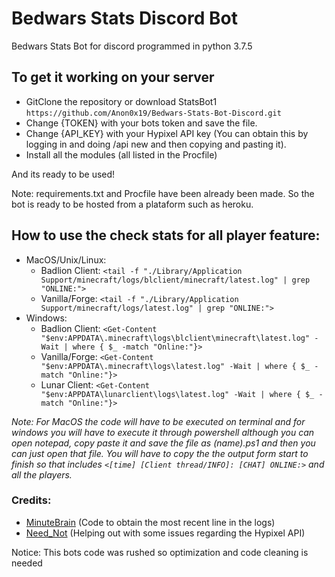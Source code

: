 # Bedwars Stats Discord Bot

Bedwars Stats Bot for discord programmed in python 3.7.5

## To get it working on your server
* GitClone the repository or download StatsBot1
`https://github.com/Anon0x19/Bedwars-Stats-Bot-Discord.git`
* Change {TOKEN} with your bots token and save the file.
* Change {API_KEY} with your Hypixel API key (You can obtain this by logging in and doing /api new and then copying and pasting it).
* Install all the modules (all listed in the Procfile)

And its ready to be used!

Note: requirements.txt and Procfile have been already been made. So the bot is ready to be hosted from a plataform such as heroku.

## How to use the check stats for all player feature:

* MacOS/Unix/Linux:
  * Badlion Client: `<tail -f "./Library/Application Support/minecraft/logs/blclient/minecraft/latest.log" | grep "ONLINE:">`
  * Vanilla/Forge: `<tail -f "./Library/Application Support/minecraft/logs/latest.log" | grep "ONLINE:">`
* Windows:
  * Badlion Client: `<Get-Content "$env:APPDATA\.minecraft\logs\blclient\minecraft\latest.log" -Wait | where { $_ -match "Online:"}>`
  * Vanilla/Forge: `<Get-Content "$env:APPDATA\.minecraft\logs\latest.log" -Wait | where { $_ -match "Online:"}>`
  * Lunar Client: `<Get-Content "$env:APPDATA\lunarclient\logs\latest.log" -Wait | where { $_ -match "Online:"}>`

*Note: For MacOS the code will have to be executed on terminal and for windows you will have to execute it through powershell although you can open notepad, copy paste it and save the file as (name).ps1 and then you can just open that file.
You will have to copy the the output form start to finish so that includes `<[time] [Client thread/INFO]: [CHAT] ONLINE:>` and all the players.*


### Credits: 
- [MinuteBrain](https://github.com/Boom22545) (Code to obtain the most recent line in the logs)
- [Need_Not](https://github.com/NeedNot) (Helping out with some issues regarding the Hypixel API)

Notice: This bots code was rushed so optimization and code cleaning is needed
